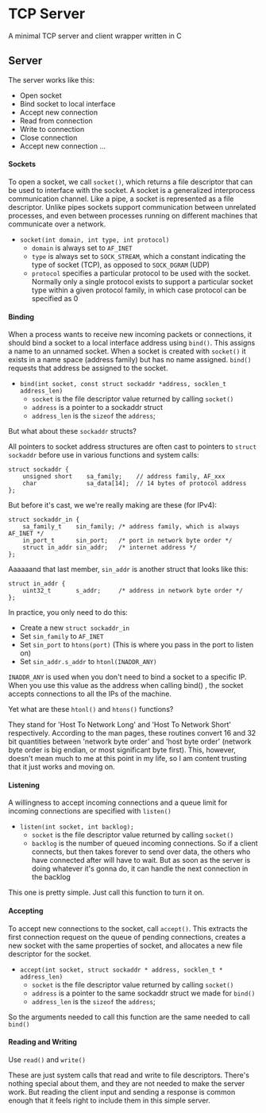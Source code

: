 # TCP Server

A minimal TCP server and client wrapper written in C

## Server

The server works like this:

* Open socket
* Bind socket to local interface
* Accept new connection
* Read from connection
* Write to connection
* Close connection
* Accept new connection ...

#### Sockets

To open a socket, we call `socket()`, which returns a file descriptor that can be used to interface with the socket. A socket is a generalized interprocess communication channel. Like a pipe, a socket is represented as a file descriptor. Unlike pipes sockets support communication between unrelated processes, and even between processes running on different machines that communicate over a network.

* `socket(int domain, int type, int protocol)`
    - `domain` is always set to `AF_INET`
    - `type` is always set to `SOCK_STREAM`, which a constant indicating the type of socket (TCP), as opposed to `SOCK_DGRAM` (UDP)
    - `protocol` specifies a particular protocol to be used with the socket. Normally only a single protocol exists to support a particular socket type within a given protocol family, in which case protocol can be specified as 0

#### Binding

When a process wants to receive new incoming packets or connections, it should bind a socket to a local interface address using `bind()`. This assigns a name to an unnamed socket. When a socket is created with `socket()` it exists in a name space (address family) but has no name assigned. `bind()` requests that address be assigned to the socket.

* `bind(int socket, const struct sockaddr *address, socklen_t address_len)`
    - `socket` is the file descriptor value returned by calling `socket()`
    - `address` is a pointer to a sockaddr struct
    - `address_len` is the `sizeof` the `address`;

But what about these `sockaddr` structs?

All pointers to socket address structures are often cast to pointers to `struct sockaddr` before use in various functions and system calls:

```
struct sockaddr {
    unsigned short    sa_family;    // address family, AF_xxx
    char              sa_data[14];  // 14 bytes of protocol address
};
```


But before it's cast, we we're really making are these (for IPv4):

```
struct sockaddr_in {
	sa_family_t    sin_family; /* address family, which is always AF_INET */
	in_port_t      sin_port;   /* port in network byte order */
	struct in_addr sin_addr;   /* internet address */
};
```

Aaaaaand that last member, `sin_addr` is another struct that looks like this:

```
struct in_addr {
	uint32_t       s_addr;     /* address in network byte order */
};
```

In practice, you only need to do this:

* Create a new `struct sockaddr_in`
* Set `sin_family` to `AF_INET`
* Set `sin_port` to `htons(port)` (This is where you pass in the port to listen on)
* Set `sin_addr.s_addr` to `htonl(INADDR_ANY)`

`INADDR_ANY` is used when you don't need to bind a socket to a specific IP. When you use this value as the address when calling bind() , the socket accepts connections to all the IPs of the machine.

Yet what are these `htonl()` and `htons()` functions?

They stand for 'Host To Network Long' and 'Host To Network Short' respectively. According to the man pages, these routines convert 16 and 32 bit quantities between 'network byte order' and 'host byte order' (network byte order is big endian, or most significant byte first). This, however, doesn't mean much to me at this point in my life, so I am content trusting that it just works and moving on.

#### Listening

A willingness to accept incoming connections and a queue limit for incoming connections are specified with `listen()`

* `listen(int socket, int backlog);`
    - `socket` is the file descriptor value returned by calling `socket()`
    - `backlog` is the number of queued incoming connections. So if a client connects, but then takes forever to send over data, the others who have connected after will have to wait. But as soon as the server is doing whatever it's gonna do, it can handle the next connection in the backlog

This one is pretty simple. Just call this function to turn it on.

#### Accepting

To accept new connections to the socket, call `accept()`. This extracts the first connection request on the queue of pending connections, creates a new socket with the same properties of socket, and allocates a new file descriptor for the socket.

* `accept(int socket, struct sockaddr * address, socklen_t * address_len)`
    - `socket` is the file descriptor value returned by calling `socket()`
    - `address` is a pointer to the same sockaddr struct we made for `bind()`
    - `address_len` is the `sizeof` the `address`;

So the arguments needed to call this function are the same needed to call `bind()`

#### Reading and Writing

Use `read()` and `write()`

These are just system calls that read and write to file descriptors. There's nothing special about them, and they are not needed to make the server work. But reading the client input and sending a response is common enough that it feels right to include them in this simple server.
